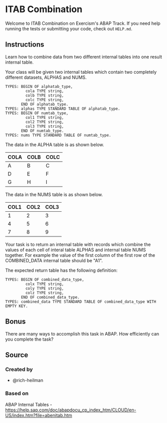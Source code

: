 # ITAB Combination

Welcome to ITAB Combination on Exercism's ABAP Track.
If you need help running the tests or submitting your code, check out `HELP.md`.

## Instructions

Learn how to combine data from two different internal tables into one result internal table. 

Your class will be given two internal tables which contain two completely different datasets, ALPHAS and NUMS.

```abap
TYPES: BEGIN OF alphatab_type,
         cola TYPE string,
         colb TYPE string,
         colc TYPE string,
       END OF alphatab_type.
TYPES: alphas TYPE STANDARD TABLE OF alphatab_type.
TYPES: BEGIN OF numtab_type,
         col1 TYPE string,
         col2 TYPE string,
         col3 TYPE string,
       END OF numtab_type.
TYPES: nums TYPE STANDARD TABLE OF numtab_type.
```

The data in the ALPHA table is as shown below.

| COLA | COLB | COLC |
| --- | --- | --- |
| A | B | C | 
| D | E | F |
| G | H | I |

The data in the NUMS table is as shown below.

| COL1 | COL2 | COL3 |
| --- | --- | --- |
| 1 | 2 | 3 | 
| 4 | 5 | 6 |
| 7 | 8 | 9 |

Your task is to return an internal table with records which combine the values of each cell of interal table ALPHAS and internal table NUMS together. For example the value of the first column of the first row of the COMBINED_DATA internal table should be "A1".

The expected return table has the following definition:

```abap
TYPES: BEGIN OF combined_data_type,
         colx TYPE string,
         coly TYPE string,
         colz TYPE string,
       END OF combined_data_type.
TYPES: combined_data TYPE STANDARD TABLE OF combined_data_type WITH EMPTY KEY.
```

## Bonus

There are many ways to accomplish this task in ABAP. How efficiently can you complete the task?

## Source

### Created by

- @rich-heilman

### Based on

ABAP Internal Tables - https://help.sap.com/doc/abapdocu_cp_index_htm/CLOUD/en-US/index.htm?file=abenitab.htm